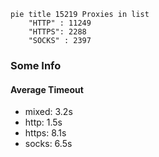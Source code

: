 
```mermaid
pie title 15219 Proxies in list
    "HTTP" : 11249
    "HTTPS": 2288
    "SOCKS" : 2397
```

### Some Info
#### Average Timeout

- mixed: 3.2s
- http: 1.5s
- https: 8.1s
- socks: 6.5s